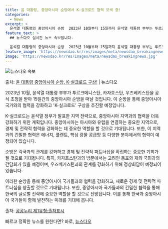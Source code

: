 ```yaml
---
title: 윤 대통령, 중앙아시아 순방에서 K-실크로드 협력 모색 중!
categories:
  - News
excerpt: >
  윤석열 대통령의 중앙아시아 순방  2023년 10월부터 15일까지 윤석열 대통령 부부는 투르크메니스탄, 카자…
feature_text: >
  ## 뉴스다오 실시간 뉴스 속보입니다.

  윤석열 대통령의 중앙아시아 순방  2023년 10월부터 15일까지 윤석열 대통령 부부는 투르크메니스탄, 카자…
feature_image: 'https://newsdao.kr/res/images/meta/newsdao_breakingnews.jpg'
image: 'https://newsdao.kr/res/images/meta/newsdao_breakingnews.jpg'
---
```


![뉴스다오 속보](https://newsdao.kr/res/images/meta/newsdao_breakingnews.jpg)

<p>출처: <a href="https://newsdao.kr/4136" rel="dofollow">윤 대통령 중앙아시아 순방, K-실크로드 구상!</a> | 뉴스다오</p>

2023년 10월, 윤석열 대통령 부부가 투르크메니스탄, 카자흐스탄, 우즈베키스탄을 공식 초청을 받아 15일간의 중앙아시아 순방을 떠날 것입니다. 이 순방을 통해 중앙아시아 국가와의 협력을 강화하고 'K-실크로드' 구상을 추진할 예정입니다.

K-실크로드는 윤석열 정부가 발표한 지역 전략으로, 중앙아시아 지역과의 협력을 더욱 강화하기 위한 계획입니다. 중앙아시아는 아시아와 유럽을 연결하는 중요한 지역으로, 경제 및 전략적 협력을 강화하는 데 중요한 역할을 할 것으로 기대됩니다. 또한, 이 지역과의 긴밀한 협력은 에너지, 플랜트, 핵심 광물 공급망 등 다양한 분야에서의 협력이 예정되어 있습니다.

순방은 각국과의 관계를 강화하고 경제 및 전략적 파트너십을 확립하는 중요한 기회가 될 것으로 기대됩니다. 특히, 카자흐스탄과의 방문에서는 고려인 동포와 재외 국민과의 간담회가 있을 예정이며, 우즈베키스탄과의 관계를 강화하기 위해 정상회담이 예정되어 있습니다.

이러한 순방을 통해 중앙아시아 국가들과의 협력을 강화하고, 새로운 경제 및 전략적 파트너십을 창출할 것으로 기대됩니다. 또한, 중앙아시아 국가들과의 긴밀한 협력을 통해 한국의 글로벌 전략에 중요한 역할을 할 것으로 전망됩니다. 이를 통해 한국과 중앙아시아 국가들이 함께 발전하는 미래를 기대해 봅니다.

출처: [공공누리 제1유형:출처표시](https://newsdao.kr/4136)<p>빠르고 정확한 뉴스를 원한다면? 바로, <a href="https://newsdao.kr" rel="dofollow">뉴스다오</a></p>



